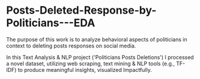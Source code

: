 # Posts-Deleted-Response-by-Politicians---EDA
The purpose of this work is to analyze behavioral aspects of politicians in context to deleting posts responses on social media.

In this Text Analysis & NLP project ('Politicians Posts Deletions') I processed a novel dataset, utilizing web scraping, text mining & NLP tools (e.g., TF-IDF) to produce meaningful insights, visualized Impactfully.
